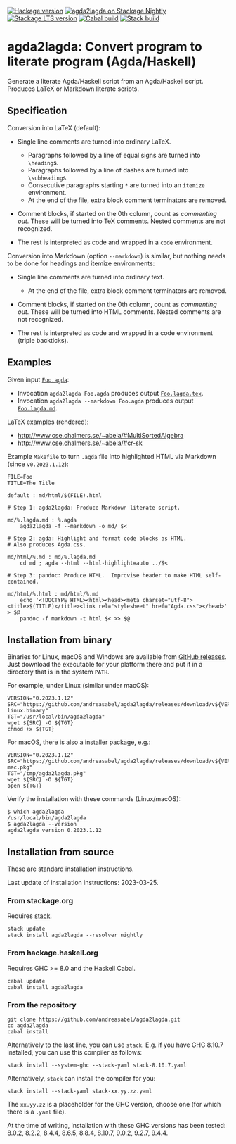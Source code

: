 [![Hackage version](https://img.shields.io/hackage/v/agda2lagda.svg?label=Hackage&color=informational)](http://hackage.haskell.org/package/agda2lagda)
[![agda2lagda on Stackage Nightly](https://stackage.org/package/agda2lagda/badge/nightly)](https://stackage.org/nightly/package/agda2lagda)
[![Stackage LTS version](https://www.stackage.org/package/agda2lagda/badge/lts?label=Stackage)](https://www.stackage.org/package/agda2lagda)
[![Cabal build](https://github.com/andreasabel/agda2lagda/workflows/Haskell-CI/badge.svg)](https://github.com/andreasabel/agda2lagda/actions)
[![Stack build](https://github.com/andreasabel/agda2lagda/workflows/Stack%20build/badge.svg)](https://github.com/andreasabel/agda2lagda/actions)



agda2lagda: Convert program to literate program (Agda/Haskell)
==============================================================

Generate a literate Agda/Haskell script from an Agda/Haskell script.
Produces LaTeX or Markdown literate scripts.

Specification
-------------

Conversion into LaTeX (default):

- Single line comments are turned into ordinary LaTeX.
  * Paragraphs followed by a line of equal signs are turned into `\heading`s.
  * Paragraphs followed by a line of dashes are turned into `\subheading`s.
  * Consecutive paragraphs starting `*` are turned into an `itemize` environment.
  * At the end of the file, extra block comment terminators are removed.

- Comment blocks, if started on the 0th column, count as _commenting out_.
  These will be turned into TeX comments.
  Nested comments are not recognized.

- The rest is interpreted as code and wrapped in a `code` environment.

Conversion into Markdown (option `--markdown`) is similar,
but nothing needs to be done for headings and itemize environments:

- Single line comments are turned into ordinary text.
  * At the end of the file, extra block comment terminators are removed.

- Comment blocks, if started on the 0th column, count as _commenting out_.
  These will be turned into HTML comments.
  Nested comments are not recognized.

- The rest is interpreted as code and wrapped in a code environment (triple backticks).

Examples
--------

Given input [`Foo.agda`](https://github.com/andreasabel/agda2lagda/blob/master/test/Foo.agda):
- Invocation `agda2lagda Foo.agda` produces output
  [`Foo.lagda.tex`](https://github.com/andreasabel/agda2lagda/blob/master/test/golden/Foo.lagda.tex).
- Invocation `agda2lagda --markdown Foo.agda` produces output
  [`Foo.lagda.md`](https://github.com/andreasabel/agda2lagda/blob/master/test/golden/Foo.lagda.md).

LaTeX examples (rendered):
- http://www.cse.chalmers.se/~abela/#MultiSortedAlgebra
- http://www.cse.chalmers.se/~abela/#cr-sk

Example `Makefile` to turn `.agda` file into highlighted HTML via Markdown (since `v0.2023.1.12`):
```make
FILE=Foo
TITLE=The Title

default : md/html/$(FILE).html

# Step 1: agda2lagda: Produce Markdown literate script.

md/%.lagda.md : %.agda
	agda2lagda -f --markdown -o md/ $<

# Step 2: agda: Highlight and format code blocks as HTML.
# Also produces Agda.css.

md/html/%.md : md/%.lagda.md
	cd md ; agda --html --html-highlight=auto ../$<

# Step 3: pandoc: Produce HTML.  Improvise header to make HTML self-contained.

md/html/%.html : md/html/%.md
	echo '<!DOCTYPE HTML><html><head><meta charset="utf-8"><title>$(TITLE)</title><link rel="stylesheet" href="Agda.css"></head>' > $@
	pandoc -f markdown -t html $< >> $@
```

Installation from binary
------------------------

Binaries for Linux, macOS and Windows are available from [GitHub releases](https://github.com/andreasabel/agda2lagda/releases).
Just download the executable for your platform there and put it in a directory that is in the system `PATH`.

For example, under Linux (similar under macOS):
```shell
VERSION="0.2023.1.12"
SRC="https://github.com/andreasabel/agda2lagda/releases/download/v${VERSION}/agda2lagda-${VERSION}-linux.binary"
TGT="/usr/local/bin/agda2lagda"
wget ${SRC} -O ${TGT}
chmod +x ${TGT}
```
For macOS, there is also a installer package, e.g.:
```shell
VERSION="0.2023.1.12"
SRC="https://github.com/andreasabel/agda2lagda/releases/download/v${VERSION}/agda2lagda-${VERSION}-mac.pkg"
TGT="/tmp/agda2lagda.pkg"
wget ${SRC} -O ${TGT}
open ${TGT}
```
Verify the installation with these commands (Linux/macOS):
```console
$ which agda2lagda
/usr/local/bin/agda2lagda
$ agda2lagda --version
agda2lagda version 0.2023.1.12
```

Installation from source
------------------------

These are standard installation instructions.

Last update of installation instructions: 2023-03-25.

### From stackage.org

Requires [stack](https://docs.haskellstack.org/en/stable/install_and_upgrade/).
```
stack update
stack install agda2lagda --resolver nightly
```

### From hackage.haskell.org

Requires GHC >= 8.0 and the Haskell Cabal.
```
cabal update
cabal install agda2lagda
```

### From the repository

```
git clone https://github.com/andreasabel/agda2lagda.git
cd agda2lagda
cabal install
```
Alternatively to the last line, you can use `stack`.
E.g. if you have GHC 8.10.7 installed, you can use this compiler as follows:
```
stack install --system-ghc --stack-yaml stack-8.10.7.yaml
```
Alternatively, `stack` can install the compiler for you:
```
stack install --stack-yaml stack-xx.yy.zz.yaml
```
The `xx.yy.zz` is a placeholder for the GHC version,
choose one (for which there is a `.yaml` file).

At the time of writing, installation with these GHC versions has been tested:
8.0.2, 8.2.2, 8.4.4, 8.6.5, 8.8.4, 8.10.7, 9.0.2, 9.2.7, 9.4.4.
